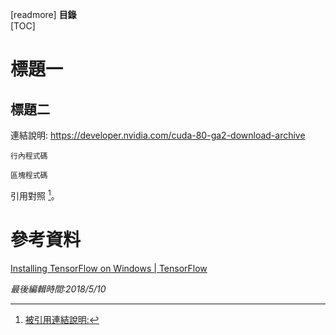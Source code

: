 [readmore]
**目錄**  
[TOC]
# 標題一

## 標題二
連結說明: <https://developer.nvidia.com/cuda-80-ga2-download-archive>

`行內程式碼`

```shell
區塊程式碼
```

引用對照 [^1]。

# 參考資料
[Installing TensorFlow on Windows | TensorFlow](https://www.tensorflow.org/install/install_windows)

[^1]: [被引用連結說明:](http://tieba.baidu.com/p/4565248851)

*最後編輯時間:2018/5/10*

<!--tags:
-->
<!--stackedit_data:
eyJoaXN0b3J5IjpbMTk3Njg4MDgwLC0xODkzMTM3MDUyLC03Mz
c2NTI1NjksMTk1OTIzNDk1LC0xNzYxNjg3NDkxLDEwMTk0NzMx
NDgsNzA1NDQ1MzE0LC03NTI0MDUyNDNdfQ==
-->